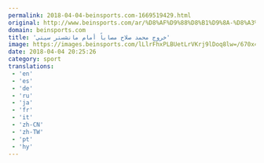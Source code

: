 ```yaml
---
permalink: 2018-04-04-beinsports.com-1669519429.html
original: http://www.beinsports.com/ar/%D8%AF%D9%88%D8%B1%D9%8A-%D8%A3%D8%A8%D8%B7%D8%A7%D9%84-%D8%A3%D9%88%D8%B1%D9%88%D8%A8%D8%A7/video/%D8%A5%D8%B5%D8%A7%D8%A8%D8%A9-%D9%85%D8%AD%D9%85%D8%AF-%D8%B5%D9%84%D8%A7%D8%AD-%D9%81%D9%8A-%D9%85%D8%A8%D8%A7%D8%B1%D8%A7/836021
domain: beinsports.com
title: 'خروج محمد صلاح مصاباً أمام مانشستر سيتي'
image: https://images.beinsports.com/lLlrFhxPLBUetLrVKrj9lDoq8lw=/670x424/smart/filters:watermark(https://assets.beinsports.com/picto-play.png,285,162,0)/1795721-2018-04-04T191436Z_788377199_RC13FAB0EC70_RTRMADP_3_SOCCER-CHAMPIONS-LIV-MCI-copy.jpg
date: 2018-04-04 20:25:26
category: sport
translations: 
 - 'en'
 - 'es'
 - 'de'
 - 'ru'
 - 'ja'
 - 'fr'
 - 'it'
 - 'zh-CN'
 - 'zh-TW'
 - 'pt'
 - 'hy'
---
```


